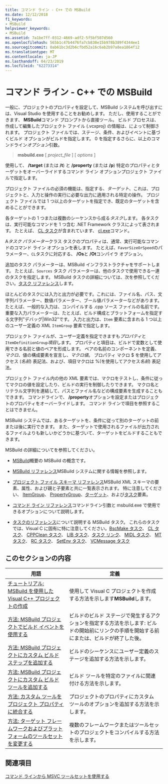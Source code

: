```yaml
---
title: コマンド ライン - C++ での MSBuild
ms.date: 12/12/2018
f1_keywords:
- MSBuild
helpviewer_keywords:
- MSBuild
ms.assetid: 7a1be7ff-0312-4669-adf2-5f5bf507d560
ms.openlocfilehash: 565b1c47b4476fa7cb830e15b978b389f4344ee1
ms.sourcegitcommit: 0ab61bc3d2b6cfbd52a16c6ab2b97a8ea1864f12
ms.translationtype: MT
ms.contentlocale: ja-JP
ms.lasthandoff: 04/23/2019
ms.locfileid: "62273314"
---
```

# <a name="msbuild-on-the-command-line---c"></a>コマンド ライン - C++ での MSBuild

一般に、プロジェクトのプロパティを設定して、MSBuild システムを呼び出すには、Visual Studio を使用することをお勧めします。 ただし、使用することができます、 **MSBuild**コマンド プロンプトから直接ツール。 ビルド プロセスは、作成して編集したプロジェクト ファイル (.vcxproj) の情報は、によって制御されます。 プロジェクト ファイルでは、ステージ、条件、およびイベントに基づくビルド オプションがビルドを指定します。 0 を指定するさらに、以上のコマンドライン*オプション*引数。

> **msbuild.exe** [ *project_file* ] [ *options* ]

使用して、 **/target** (または **/t**) と **/property** (または **/p**) 特定のプロパティとターゲットをオーバーライドするコマンド ライン オプションプロジェクト ファイルで指定します。

プロジェクト ファイルの必須の機能は、指定する、*ターゲット*、これは、プロジェクトと、入力と操作の実行に必要な出力に適用される特定の操作。 プロジェクト ファイルでは 1 つ以上のターゲットを指定でき、既定のターゲットを含めることができます。

各ターゲットの 1 つまたは複数のシーケンスから成る*タスク*します。 各タスクは、実行可能なコマンドを 1 つ含む .NET Framework クラスによって表されます。 たとえば、 [CL タスク](/visualstudio/msbuild/cl-task)が含まれています、 [cl.exe](reference/compiling-a-c-cpp-program.md)コマンド。

A*タスク パラメーター*クラス タスクのプロパティは、通常、実行可能なコマンドのコマンド ライン オプションを表します。 たとえば、`FavorSizeOrSpeed`のパラメーター、`CL`タスクに対応する、 **/Os**と **/Ot**コンパイラ オプション。

追加のタスク パラメーターは、MSBuild インフラストラクチャをサポートします。 たとえば、`Sources` タスク パラメーターは、他のタスクで使用できる一連のタスクを指定します。 MSBuild タスクの詳細については、次を参照してください。[タスク リファレンス](/visualstudio/msbuild/msbuild-task-reference)します。

ほとんどのタスクには入力と出力が必要です。これには、ファイル名、パス、文字列パラメーター、数値パラメーター、ブール値パラメーターなどがあります。 たとえば、一般的な入力は、コンパイルする .cpp ソース ファイルの名前です。 重要な入力パラメーターは、たとえば、ビルド構成とプラットフォームを指定する文字列"デバッグ\|Win32"です。 入力と出力は、`Item` 要素に含まれる 1 つ以上のユーザー定義の XML `ItemGroup` 要素で指定します。

プロジェクト ファイルが、ユーザー定義を指定できますも*プロパティ*と`ItemDefinitionGroup`*項目*します。 プロパティと項目は、ビルドで変数として使用できる名前と値のペアを形成します。 ペアの名前のコンポーネントを定義、*マクロ*、値の構成要素を宣言し、*マクロ値*。 プロパティ マクロ $ を使用してアクセス (*名前*) 表記法、および、項目マクロは %(を使用してアクセス*名前*) 表記法。

プロジェクト ファイル内の他の XML 要素では、マクロをテストし、条件に従ってマクロの値を設定したり、ビルドの実行を制御したりできます。 マクロ名とリテラル文字列を連結して、パスとファイル名などの構成要素を生成することもできます。 コマンドラインで、 **/property**オプションを設定またはプロジェクトのプロパティをオーバーライドします。 コマンド ラインで項目を参照することはできません。

MSBuild システムでは、あるターゲットを、条件に従って別のターゲットの前または後に実行できます。 また、ターゲットで使用されるファイルが出力されるファイルよりも新しいかどうかに基づいて、ターゲットをビルドすることもできます。

MSBuild の詳細についてを参照してください。

- [MSBuild](/visualstudio/msbuild/msbuild)概要の MSBuild の概念です。

- [MSBuild リファレンス](/visualstudio/msbuild/msbuild-reference)MSBuild システムに関する情報を参照します。

- [プロジェクト ファイル スキーマ リファレンス](/visualstudio/msbuild/msbuild-project-file-schema-reference)MSBuild XML スキーマの要素、属性、および親と子要素と共に一覧表示されます。 特に注意してください、 [ItemGroup](/visualstudio/msbuild/itemgroup-element-msbuild)、 [PropertyGroup](/visualstudio/msbuild/propertygroup-element-msbuild)、[ターゲット](/visualstudio/msbuild/target-element-msbuild)、および[タスク](/visualstudio/msbuild/task-element-msbuild)要素。

- [コマンド ライン リファレンス](/visualstudio/msbuild/msbuild-command-line-reference)コマンドライン引数と msbuild.exe で使用できるオプションについて説明します。

- [タスクのリファレンス](/visualstudio/msbuild/msbuild-task-reference)について説明する MSBuild タスク。 これらのタスクでは、Visual C に固有に特に注意してください。[BscMake タスク](/visualstudio/msbuild/bscmake-task)、 [CL タスク](/visualstudio/msbuild/cl-task)、 [CPPClean タスク](/visualstudio/msbuild/cppclean-task)、 [LIB タスク](/visualstudio/msbuild/lib-task)、[タスク リンク](/visualstudio/msbuild/link-task)、 [MIDL タスク](/visualstudio/msbuild/midl-task)、 [MT タスク](/visualstudio/msbuild/mt-task)、 [RC タスク](/visualstudio/msbuild/rc-task)、 [SetEnv タスク](/visualstudio/msbuild/setenv-task)、 [VCMessage タスク](/visualstudio/msbuild/vcmessage-task)

## <a name="in-this-section"></a>このセクションの内容

|用語|定義|
|----------|----------------|
|[チュートリアル: MSBuild を使用した Visual C++ プロジェクトの作成](walkthrough-using-msbuild-to-create-a-visual-cpp-project.md)|使用して Visual C プロジェクトを作成する方法を示します**MSBuild**します。|
|[方法: MSBuild プロジェクトでビルド イベントを使用する](how-to-use-build-events-in-msbuild-projects.md)|ビルドのビルド ステージで発生するアクションを指定する方法を示します: ビルドの開始前にリンクの手順を開始する前にまたは、ビルドが終了した後。|
|[方法: MSBuild プロジェクトにカスタム ビルド ステップを追加する](how-to-add-a-custom-build-step-to-msbuild-projects.md)|ビルドのシーケンスにユーザー定義のステージを追加する方法を示します。|
|[方法: MSBuild プロジェクトにカスタム ビルド ツールを追加する](how-to-add-custom-build-tools-to-msbuild-projects.md)|ビルド ツールを特定のファイルに関連付ける方法を示します。|
|[方法: カスタム ツールをプロジェクト プロパティに統合する](how-to-integrate-custom-tools-into-the-project-properties.md)|プロジェクトのプロパティにカスタム ツールのオプションを追加する方法を示します。|
|[方法: ターゲット フレームワークおよびプラットフォームのツールセットを変更する](how-to-modify-the-target-framework-and-platform-toolset.md)|複数のフレームワークまたはツールセットのプロジェクトをコンパイルする方法を示します。|

## <a name="see-also"></a>関連項目

[コマンド ラインから MSVC ツールセットを使用する](building-on-the-command-line.md)
